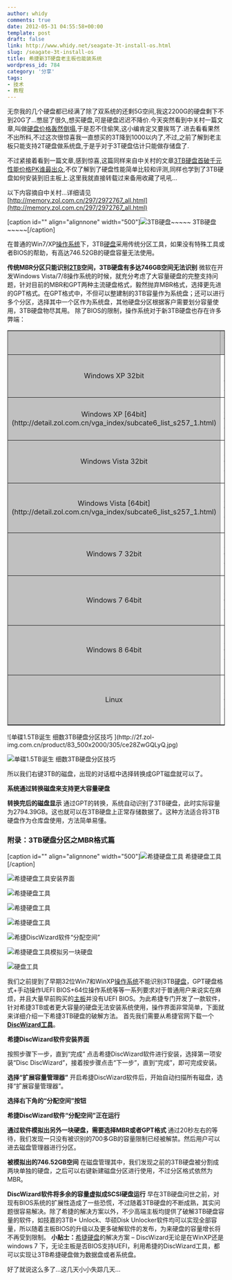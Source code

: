 ```yaml
---
author: whidy
comments: true
date: 2012-05-31 04:55:58+00:00
template: post
draft: false
link: http://www.whidy.net/seagate-3t-install-os.html
slug: /seagate-3t-install-os
title: 希捷新3T硬盘老主板也能装系统
wordpress_id: 784
category: '分享'
tags:
- 技术
- 教程
---
```


无奈我的几个硬盘都已经满了除了双系统的还剩5G空间,我这2200G的硬盘剩下不到20G了...憋屈了很久,想买硬盘,可是硬盘迟迟不降价.今天突然看到中关村一篇文章,叫做[硬盘价格轰然倒塌](http://memory.zol.com.cn/297/2975625.html),于是忍不住偷笑,这小编肯定又要挨骂了.进去看看果然不出所料,不过这次很惊喜我一直想买的3T降到1000以内了,不过,之前了解到老主板只能支持2T硬盘做系统盘,于是乎对于3T硬盘估计只能做存储盘了.

不过紧接着看到一篇文章,感到惊喜,这篇同样来自中关村的文章[3TB硬盘首破千元 性能价格PK谁最出众](http://memory.zol.com.cn/297/2972767_all.html),不仅了解到了硬盘性能简单比较和评测,同样也学到了3TB硬盘如何安装到旧主板上.这里我就直接转载过来备用收藏了吼吼...<!-- more -->

以下内容摘自中关村...详细请见[http://memory.zol.com.cn/297/2972767_all.html](http://memory.zol.com.cn/297/2972767_all.html)

[caption id="" align="alignnone" width="500"]![3TB硬盘~~~~~ ](http://2a.zol-img.com.cn/product/83_500x2000/78/ce0e54f9TidPM.jpg) 3TB硬盘~~~~~[/caption]

在普通的Win7/XP[操作系统](http://detail.zol.com.cn/os_index/subcate121_list_1.html)下，3TB[硬盘](http://memory.zol.com.cn/)采用传统分区工具，如果没有特殊工具或者BIOS的帮助，有高达746.52GB的硬盘容量无法使用。

**传统MBR分区只能识别[2TB](http://detail.zol.com.cn/hard_drives/index266692.shtml)空间，3TB硬盘有多达746GB空间无法识别**
微软在开发Windows Vista/7/8操作系统的时候，就充分考虑了大容量硬盘的完整支持问题，针对目前的MBR和GPT两种主流硬盘格式，毅然抛弃MBR格式，选择更先进的GPT格式。在GPT格式中，不但可以整建制的3TB容量作为系统盘；还可以进行多个分区，选择其中一个区作为系统盘，其他硬盘分区根据客户需要划分容量使用，3TB硬盘物尽其用。
除了BIOS的限制，操作系统对于新3TB硬盘也存在许多弊端：
<table cellpadding="0" width="100%" align="center" cellspacing="0" border="1" >
<tbody >
<tr >

<td bgcolor="#c0c0c0" align="center" height="25" width="33%" >
</td>

<td bgcolor="#c0c0c0" align="center" height="25" width="33%" >数据盘
</td>

<td bgcolor="#c0c0c0" align="center" height="25" width="34%" >系统盘
</td>
</tr>
<tr >

<td bgcolor="#c0c0c0" align="center" height="25" width="33%" >Windows XP 32bit
</td>

<td width="33%" align="center" height="25" >不支持 GPT分区
</td>

<td width="34%" align="center" height="25" >不支持 GPT分区
</td>
</tr>
<tr >

<td bgcolor="#c0c0c0" align="center" height="23" width="33%" >Windows XP [64bit](http://detail.zol.com.cn/vga_index/subcate6_list_s257_1.html)
</td>

<td width="33%" align="center" height="23" >支持 GPT分区
</td>

<td width="34%" align="center" height="25" >不支持 GPT分区
</td>
</tr>
<tr >

<td bgcolor="#c0c0c0" align="center" height="27" width="33%" >Windows Vista 32bit
</td>

<td width="33%" align="center" height="27" >支持 GPT分区
</td>

<td width="34%" align="center" height="25" >不支持 GPT分区
</td>
</tr>
<tr >

<td bgcolor="#c0c0c0" align="center" height="25" width="33%" >Windows Vista [64bit](http://detail.zol.com.cn/vga_index/subcate6_list_s257_1.html)
</td>

<td width="33%" align="center" height="25" >支持 GPT分区
</td>

<td width="34%" align="center" height="25" >GPT分区需要UEFI BIOS
</td>
</tr>
<tr >

<td bgcolor="#c0c0c0" align="center" height="25" width="33%" >Windows 7 32bit
</td>

<td width="33%" align="center" height="25" >支持 GPT分区
</td>

<td width="34%" align="center" height="25" >不支持 GPT分区
</td>
</tr>
<tr >

<td bgcolor="#c0c0c0" align="center" height="25" width="33%" >Windows 7 64bit
</td>

<td width="33%" align="center" height="25" >支持 GPT分区
</td>

<td width="34%" align="center" height="25" >GPT分区需要UEFI BIOS
</td>
</tr>
<tr >

<td bgcolor="#c0c0c0" align="center" height="25" width="33%" >Windows 8 64bit
</td>

<td width="33%" align="center" height="25" >支持 GPT分区
</td>

<td width="34%" align="center" height="25" >GPT分区需要UEFI BIOS
</td>
</tr>
<tr >

<td bgcolor="#c0c0c0" align="center" height="25" width="33%" >Linux
</td>

<td width="33%" align="center" height="25" >支持 GPT分区
</td>

<td width="34%" align="center" height="25" >GPT分区需要UEFI BIOS
</td>
</tr>
</tbody>
</table>
![单碟1.5TB诞生 细数3TB硬盘分区技巧 ](http://2f.zol-img.com.cn/product/83_500x2000/305/ce28ZwGQLyQ.jpg)

![单碟1.5TB诞生 细数3TB硬盘分区技巧 ](http://2d.zol-img.com.cn/product/83_500x2000/309/ce0aHoUpj9pdE.jpg)

所以我们右键3TB的磁盘，出现的对话框中选择转换成GPT磁盘就可以了。

**系统通过转换磁盘来支持更大容量硬盘**

**转换完后的磁盘显示**
通过GPT的转换，系统自动识别了3TB硬盘，此时实际容量为2794.39GB。这也就可以在3TB硬盘上正常存储数据了。这种方法适合将3TB硬盘作为仓库盘使用，方法简单易懂。


### 附录：3TB硬盘分区之MBR格式篇


[caption id="" align="alignnone" width="500"]![希捷硬盘工具](http://2e.zol-img.com.cn/product/83_500x2000/860/ceJmPWPyCiu.jpg) 希捷硬盘工具[/caption]

![希捷硬盘工具安装界面](http://2c.zol-img.com.cn/product/83_500x2000/858/cefTJ8qGljeu6.jpg)

![希捷硬盘工具](http://2a.zol-img.com.cn/product/83_500x2000/868/cehL61Fybq3E.jpg)

![希捷硬盘工具](http://2a.zol-img.com.cn/product/83_500x2000/880/ceQvyye9TRHDQ.jpg)

![希捷硬盘工具](http://2b.zol-img.com.cn/product/83_500x2000/887/ceFNaZSHBgmQ.jpg)

![希捷DiscWizard软件“分配空间”](http://2e.zol-img.com.cn/product/83_500x2000/902/cez72Ufrv72qE.jpg)

![希捷硬盘工具模拟另一块硬盘](http://2a.zol-img.com.cn/product/83_500x2000/916/ce0ho7zb6SZcA.jpg)

![硬盘工具](http://2c.zol-img.com.cn/product/83_500x2000/918/ceb3ul5EUnsc.jpg)

我们之前提到了早期32位Win7和WinXP[操作系统](http://detail.zol.com.cn/os_index/subcate121_list_1.html)不能识别3TB[硬盘](http://memory.zol.com.cn/)，GPT硬盘格式+手动操作UEFI BIOS+64位操作系统等等一系列要求对于普通用户来说实在麻烦，并且大量早前购买的[主板](http://mb.zol.com.cn/)并没有UEFI BIOS。为此希捷专门开发了一款软件，针对希捷3TB或者更大容量的硬盘无法安装系统使用，操作界面非常简单，下面就来详细介绍一下希捷3TB硬盘的破解方法。
首先我们需要从希捷官网下载一个[**DiscWizard工具**](http://www.seagate.com/staticfiles/support/downloads/discwizard/DiscWizardSetup-14387.zh-cn.exe)。

**希捷DiscWizard软件安装界面**

按照步骤下一步，直到“完成”
点击希捷DiscWizard软件进行安装，选择第一项安装“Disc DiscWizard”，接着按步骤点击“下一步”，直到“完成”，即可完成安装。

**选择“扩展容量管理器”**
开启希捷DiscWizard软件后，开始自动扫描所有磁盘，选择“扩展容量管理器”。

**选择右下角的“分配空间”按钮**

**希捷DiscWizard软件“分配空间”正在运行**

**通过软件模拟出另外一块硬盘，需要选择MBR或者GPT格式**
通过20秒左右的等待，我们发现一只没有被识别的700多GB的容量限制已经被解禁。然后用户可以进去磁盘管理器进行分区。

**被模拟出的746.52GB空间**
在磁盘管理其中，我们发现之前的3TB硬盘被分割成两块单独的硬盘，之后可以右键新建磁盘分区进行使用，不过分区格式依然为MBR。

**DiscWizard软件将多余的容量虚拟成SCSI硬盘运行**
早在3TB硬盘问世之前，对现有BIOS系统的扩展性造成了一些恐慌，不过随着3TB硬盘的不断成熟，其实问题很容易解决。除了希捷的解决方案以外，不少高端主板均提供了破解3TB硬盘容量的软件，如技嘉的3TB+ Unlock、华硕Disk Unlocker软件均可以实现全部容量，所以随着主板BIOS的升级以及更多破解软件的发布，为来硬盘的容量增长将不再受到限制。
**小贴士：**[希捷硬盘](http://detail.zol.com.cn/hard_drives_index/subcate2_164_list_1.html)的解决方案 – DiscWizard无论是在WinXP还是windows 7 下，无论主板是否BIOS支持UEFI，利用希捷的DiscWizard工具，都可以实现让3TB希捷硬盘做为数据盘或者系统盘。

好了就说这么多了...这几天小小失踪几天...
